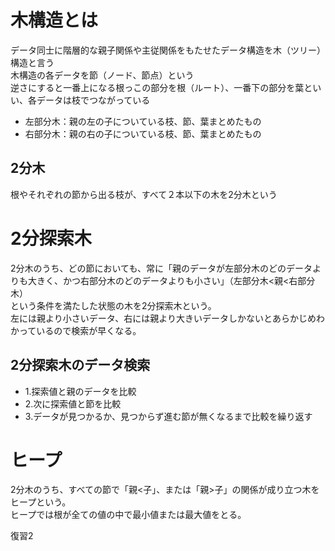 # 木構造とは
データ同士に階層的な親子関係や主従関係をもたせたデータ構造を木（ツリー）構造と言う  
木構造の各データを節（ノード、節点）という  
逆さにすると一番上になる根っこの部分を根（ルート）、一番下の部分を葉といい、各データは枝でつながっている  
 - 左部分木：親の左の子についている枝、節、葉まとめたもの
 - 右部分木：親の右の子についている枝、節、葉まとめたもの

## 2分木
根やそれぞれの節から出る枝が、すべて２本以下の木を2分木という

# 2分探索木
2分木のうち、どの節においても、常に「親のデータが左部分木のどのデータよりも大きく、かつ右部分木のどのデータよりも小さい」（左部分木<親<右部分木）  
という条件を満たした状態の木を2分探索木という。  
左には親より小さいデータ、右には親より大きいデータしかないとあらかじめわかっているので検索が早くなる。

## 2分探索木のデータ検索
 - 1.探索値と親のデータを比較
 - 2.次に探索値と節を比較
 - 3.データが見つかるか、見つからず進む節が無くなるまで比較を繰り返す

# ヒープ
2分木のうち、すべての節で「親<子」、または「親>子」の関係が成り立つ木をヒープという。  
ヒープでは根が全ての値の中で最小値または最大値をとる。

復習2
